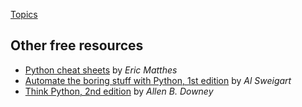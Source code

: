 [Topics](python-all-collection-topics-en.html)

<!-- CONTENT-BELOW -->

## Other free resources

- [Python cheat sheets](https://ehmatthes.github.io/pcc_2e/cheat_sheets/cheat_sheets/) by _Eric Matthes_
- [Automate the boring stuff with Python, 1st edition](https://automatetheboringstuff.com/) by _Al Sweigart_
- [Think Python, 2nd edition](https://greenteapress.com/thinkpython2/html/index.html) by _Allen B. Downey_
